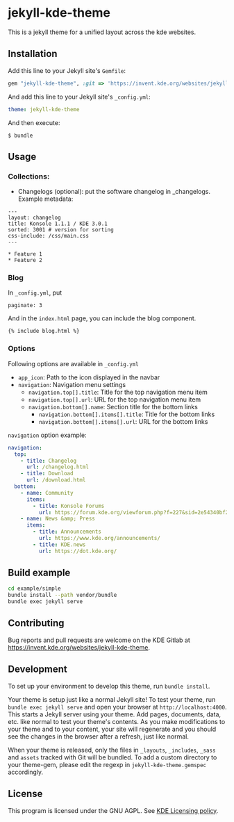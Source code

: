 # jekyll-kde-theme

This is a jekyll theme for a unified layout across the kde websites.

## Installation

Add this line to your Jekyll site's `Gemfile`:

```ruby
gem "jekyll-kde-theme", :git => 'https://invent.kde.org/websites/jekyll-kde-theme.git'
```

And add this line to your Jekyll site's `_config.yml`:

```yaml
theme: jekyll-kde-theme
```

And then execute:

    $ bundle

## Usage

### Collections:

* Changelogs (optional): put the software changelog in \_changelogs. Example metadata:
```
---
layout: changelog
title: Konsole 1.1.1 / KDE 3.0.1
sorted: 3001 # version for sorting
css-include: /css/main.css
---

* Feature 1
* Feature 2
```


### Blog

In `_config.yml`, put
```
paginate: 3
```

And in the `index.html` page, you can include the blog component.

```
{% include blog.html %}
```

### Options

Following options are available in `_config.yml`

* `app_icon`: Path to the icon displayed in the navbar
* `navigation`: Navigation menu settings
  * `navigation.top[].title`: Title for the top navigation menu item
  * `navigation.top[].url`: URL for the top navigation menu item
  * `navigation.bottom[].name`: Section title for the bottom links
    * `navigation.bottom[].items[].title`: Title for the bottom links
    * `navigation.bottom[].items[].url`: URL for the bottom links

`navigation` option example:

```yaml
navigation:
  top:
    - title: Changelog
      url: /changelog.html
    - title: Download
      url: /download.html
  bottom:
    - name: Community
      items:
        - title: Konsole Forums
          url: https://forum.kde.org/viewforum.php?f=227&sid=2e54340bf2c58589fec0f3406a4ce171
    - name: News &amp; Press
      items:
        - title: Announcements
          url: https://www.kde.org/announcements/
        - title: KDE.news
          url: https://dot.kde.org/
```

## Build example

```bash
cd example/simple
bundle install --path vendor/bundle
bundle exec jekyll serve
```

## Contributing

Bug reports and pull requests are welcome on the KDE Gitlab at https://invent.kde.org/websites/jekyll-kde-theme.

## Development

To set up your environment to develop this theme, run `bundle install`.

Your theme is setup just like a normal Jekyll site! To test your theme, run `bundle exec jekyll serve` and open your browser at `http://localhost:4000`. This starts a Jekyll server using your theme. Add pages, documents, data, etc. like normal to test your theme's contents. As you make modifications to your theme and to your content, your site will regenerate and you should see the changes in the browser after a refresh, just like normal.

When your theme is released, only the files in `_layouts`, `_includes`, `_sass` and `assets` tracked with Git will be bundled.
To add a custom directory to your theme-gem, please edit the regexp in `jekyll-kde-theme.gemspec` accordingly.

## License

This program is licensed under the GNU AGPL. See [KDE Licensing policy](https://community.kde.org/Policies/Licensing_Policy).
